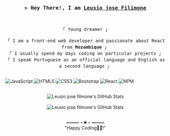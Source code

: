 

<!-- Profile Views Counter -->


<!-- Intro  -->
<h3 align="center">
        <samp>&gt; Hey There!, I am
                <b><a target="_blank" href="https://shahriarshafin.me/">Leusio jose Filimone</a></b>
        </samp>
        
</h3>
<br>

<p align="center">
        <!-- Organisation  -->
        <samp>
                「 Young dreamer 」
                <br>
                <br>
                「 I am a front-end web developer and passionate about React from <b>Mozambique</b> 」
                <br>
               「  I usually spend my days coding on particular projects 」
                <br>
                「 I speak Portuguese as an official language and English as a second language 」
                <br>
                 <br>
        </samp>

 ![JavaScript](https://img.shields.io/badge/javascript-%23323330.svg?style=for-the-badge&logo=javascript&logoColor=%23F7DF1E) ![HTML5](https://img.shields.io/badge/html5-%23E34F26.svg?style=for-the-badge&logo=html5&logoColor=white) ![CSS3](https://img.shields.io/badge/css3-%231572B6.svg?style=for-the-badge&logo=css3&logoColor=white) ![Bootstrap](https://img.shields.io/badge/bootstrap-%23563D7C.svg?style=for-the-badge&logo=bootstrap&logoColor=white) ![React](https://img.shields.io/badge/react-%2320232a.svg?style=for-the-badge&logo=react&logoColor=%2361DAFB) ![NPM](https://img.shields.io/badge/NPM-%23000000.svg?style=for-the-badge&logo=npm&logoColor=white)
        
</p>
    <p align="center">
        <br>
        <!-- Activity Widget -->
        <img alt="Leusio jose filmone's GitHub Stats"
                src="https://github-readme-stats.vercel.app/api?username=Leusiojosefilimone&show_icons=true&theme=white" />
        <br>
        <br>
           <img alt="Leusio jose filmone's GitHub Stats"
                src="https://github-readme-stats.vercel.app/api/top-langs/?username=Leusiojosefilimone&layout=compact" />
         <br>
       
   
</details>
<br>

<!-- Footer -->
<samp>
    <p align="center">
        ════ ⋆★⋆ ════
        <br>
        "Happy Coding👨‍💻!"
    </p>

